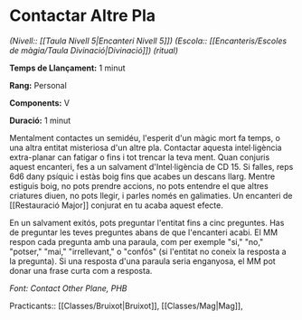 # Contactar Altre Pla

*(Nivell:: [[Taula Nivell 5|Encanteri Nivell 5]]) (Escola:: [[Encanteris/Escoles de màgia/Taula Divinació|Divinació]]) (ritual)*

**Temps de Llançament:** 1 minut

**Rang:** Personal

**Components:** V

**Duració:** 1 minut

Mentalment contactes un semidéu, l'esperit d'un màgic mort fa temps, o una altra entitat misteriosa d'un altre pla. Contactar aquesta intel·ligència extra-planar can fatigar o fins i tot trencar la teva ment. Quan conjuris aquest encanteri, fes a un salvament d'Intel·ligència de CD 15. Si falles, reps 6d6 dany psíquic i estàs boig fins que acabes un descans llarg. Mentre estiguis boig, no pots prendre accions, no pots entendre el que altres criatures diuen, no pots llegir, i parles només en galimaties. Un encanteri de [[Restauració Major]] conjurat en tu acaba aquest efecte.

En un salvament exitós, pots preguntar l'entitat fins a cinc preguntes. Has de preguntar les teves preguntes abans de que l'encanteri acabi. El MM respon cada pregunta amb una paraula, com per exemple "si," "no," "potser," "mai," "irrellevant," o "confós" (si l'entitat no coneix la resposta a la pregunta). Si una resposta d'una paraula seria enganyosa, el MM pot donar una frase curta com a resposta.


*Font: Contact Other Plane, PHB*



Practicants:: [[Classes/Bruixot|Bruixot]], [[Classes/Mag|Mag]],